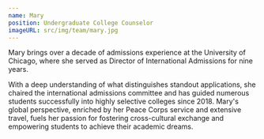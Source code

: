 ```yaml
---
name: Mary
position: Undergraduate College Counselor
imageURL: src/img/team/mary.jpg
---
```

Mary brings over a decade of admissions experience at the University of Chicago, where she
served as Director of International Admissions for nine years. 

With a deep understanding of what distinguishes standout applications, she chaired the 
international admissions committee and has guided numerous students successfully into 
highly selective colleges since 2018. Mary's global perspective, enriched by her Peace
Corps service and extensive travel, fuels her passion for fostering cross-cultural 
exchange and empowering students to achieve their academic dreams.
